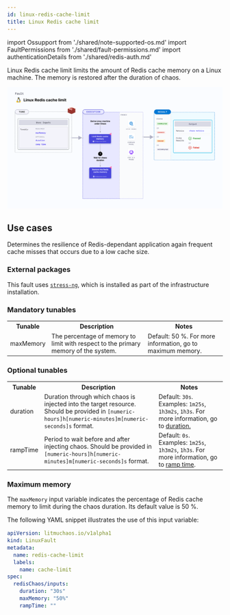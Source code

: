 ```yaml
---
id: linux-redis-cache-limit
title: Linux Redis cache limit
---
```


import Ossupport from './shared/note-supported-os.md'
import FaultPermissions from './shared/fault-permissions.md'
import authenticationDetails from './shared/redis-auth.md'

Linux Redis cache limit limits the amount of Redis cache memory on a Linux machine. The memory is restored after the duration of chaos.

![Linux Redis cache limit](./static/images/linux-redis-cache-limit.png)

## Use cases
Determines the resilience of Redis-dependant application again frequent cache misses that occurs due to a low cache size.

<Ossupport />

<FaultPermissions />

<authenticationDetails />

### External packages
This fault uses [`stress-ng`](https://github.com/ColinIanKing/stress-ng), which is installed as part of the infrastructure installation.

### Mandatory tunables

<table>
  <tr>
    <th> Tunable </th>
    <th> Description </th>
    <th> Notes </th>
  </tr>
  <tr>
    <td> maxMemory </td>
    <td> The percentage of memory to limit with respect to the primary memory of the system.</td>
    <td> Default: 50 %. For more information, go to <a href="#maximum-memory"></a> maximum memory. </td>
  </tr>
</table>

### Optional tunables
<table>
  <tr>
    <th> Tunable </th>
    <th> Description </th>
    <th> Notes </th>
  </tr>
  <tr>
    <td> duration </td>
    <td> Duration through which chaos is injected into the target resource. Should be provided in <code>[numeric-hours]h[numeric-minutes]m[numeric-seconds]s</code> format. </td>
    <td> Default: <code>30s</code>. Examples: <code>1m25s</code>, <code>1h3m2s</code>, <code>1h3s</code>. For more information, go to <a href="/docs/chaos-engineering/chaos-faults/common-tunables-for-all-faults#duration-of-the-chaos">duration.</a></td>
  </tr>
  <tr>
    <td> rampTime </td>
    <td> Period to wait before and after injecting chaos. Should be provided in <code>[numeric-hours]h[numeric-minutes]m[numeric-seconds]s</code> format. </td>
    <td> Default: <code>0s</code>. Examples: <code>1m25s</code>, <code>1h3m2s</code>, <code>1h3s</code>. For more information, go to <a href="/docs/chaos-engineering/chaos-faults/common-tunables-for-all-faults#ramp-time">ramp time</a>. </td>
  </tr>
</table>

### Maximum memory

The `maxMemory` input variable indicates the percentage of Redis cache memory to limit during the chaos duration. Its default value is 50 %.

The following YAML snippet illustrates the use of this input variable:

[embedmd]:# (./static/manifests/linux-redis-cache-limit/max-memory.yaml yaml)
```yaml
apiVersion: litmuchaos.io/v1alpha1
kind: LinuxFault
metadata:
  name: redis-cache-limit
  labels:
    name: cache-limit
spec:
  redisChaos/inputs:
    duration: "30s"
    maxMemory: "50%"
    rampTime: ""

```
